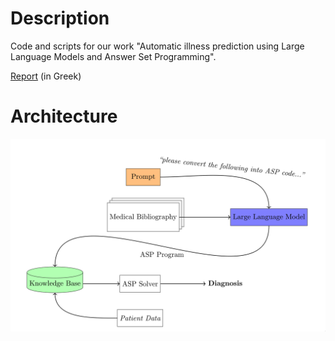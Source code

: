 # Description

Code and scripts for our work "Automatic illness prediction using Large Language Models and Answer Set Programming".

[Report](./docs/illness-prediction-llm-asp-greek-report.pdf) (in Greek)

# Architecture

![The system's architecture.](./docs/images/architecture.png)
